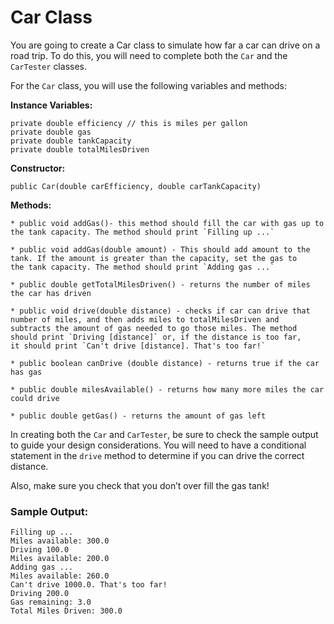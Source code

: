 # Car Class
You are going to create a Car class to simulate how far a car can drive on a road trip. To do this, you will need to complete both the `Car` and the `CarTester` classes.

For the `Car` class, you will use the following variables and methods:

**Instance Variables:**
```
private double efficiency // this is miles per gallon
private double gas
private double tankCapacity
private double totalMilesDriven

```
**Constructor:**
```
public Car(double carEfficiency, double carTankCapacity)
```

**Methods:**
```
* public void addGas()- this method should fill the car with gas up to the tank capacity. The method should print `Filling up ...`

* public void addGas(double amount) - This should add amount to the tank. If the amount is greater than the capacity, set the gas to 
the tank capacity. The method should print `Adding gas ...`

* public double getTotalMilesDriven() - returns the number of miles the car has driven

* public void drive(double distance) - checks if car can drive that number of miles, and then adds miles to totalMilesDriven and 
subtracts the amount of gas needed to go those miles. The method should print `Driving [distance]` or, if the distance is too far, 
it should print `Can't drive [distance]. That's too far!`

* public boolean canDrive (double distance) - returns true if the car has gas

* public double milesAvailable() - returns how many more miles the car could drive

* public double getGas() - returns the amount of gas left
```
  In creating both the `Car` and `CarTester`, be sure to check the sample output to guide your design considerations. You will need to have a conditional statement in the `drive` method to determine if you can drive the correct distance.

Also, make sure you check that you don’t over fill the gas tank!

### Sample Output:
```
Filling up ...
Miles available: 300.0
Driving 100.0
Miles available: 200.0
Adding gas ...
Miles available: 260.0
Can't drive 1000.0. That's too far!
Driving 200.0
Gas remaining: 3.0
Total Miles Driven: 300.0
```